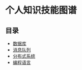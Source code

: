# 个人知识技能图谱

## 目录
- [数据库](https://github.com/hchaoshun/knowledge-graph/tree/master/database)
- [消息队列](https://github.com/hchaoshun/knowledge-graph/tree/master/messagequeue)
- [分布式系统](https://github.com/hchaoshun/knowledge-graph/tree/master/distributedsystem)
- [编程语言](https://github.com/hchaoshun/knowledge-graph/tree/master/programminglanguage)